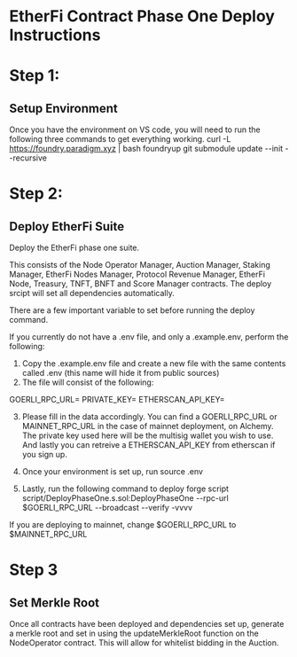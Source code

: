 # EtherFi Contract Phase One Deploy Instructions

# Step 1:
## Setup Environment

Once you have the environment on VS code, you will need to run the following three commands to get everything working.
    curl -L https://foundry.paradigm.xyz | bash
    foundryup
    git submodule update --init --recursive

# Step 2:
## Deploy EtherFi Suite
 
Deploy the EtherFi phase one suite.

This consists of the Node Operator Manager, Auction Manager, Staking Manager, EtherFi Nodes Manager, Protocol Revenue Manager, EtherFi Node, Treasury, TNFT, BNFT and Score Manager contracts. The deploy srcipt will set all dependencies automatically.

There are a few important variable to set before running the deploy command.

If you currently do not have a .env file, and only a .example.env, perform the following:
1. Copy the .example.env file and create a new file with the same contents called .env (this name will hide it from public sources)
2. The file will consist of the following:

GOERLI_RPC_URL=
PRIVATE_KEY=
ETHERSCAN_API_KEY=

3. Please fill in the data accordingly. You can find a GOERLI_RPC_URL or MAINNET_RPC_URL in the case of mainnet deployment, on Alchemy. The private key used here will be the multisig wallet you wish to use. And lastly you can retreive a ETHERSCAN_API_KEY from etherscan if you sign up.

4. Once your environment is set up, run
    source .env

5. Lastly, run the following command to deploy
    forge script script/DeployPhaseOne.s.sol:DeployPhaseOne --rpc-url $GOERLI_RPC_URL --broadcast --verify -vvvv

If you are deploying to mainnet, change $GOERLI_RPC_URL to $MAINNET_RPC_URL


# Step 3
## Set Merkle Root

Once all contracts have been deployed and dependencies set up, generate a merkle root and set in using the updateMerkleRoot function on the NodeOperator contract. This will allow for whitelist bidding in the Auction.

